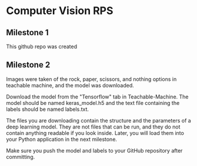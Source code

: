 # Computer Vision RPS

## Milestone 1

This github repo was created

## Milestone 2

Images were taken of the rock, paper, scissors, and nothing options in teachable machine, and the model was downloaded.

Download the model from the "Tensorflow" tab in Teachable-Machine. The model should be named keras_model.h5 and the text file containing the labels should be named labels.txt.

The files you are downloading contain the structure and the parameters of a deep learning model. They are not files that can be run, and they do not contain anything readable if you look inside. Later, you will load them into your Python application in the next milestone.

Make sure you push the model and labels to your GitHub repository after committing.